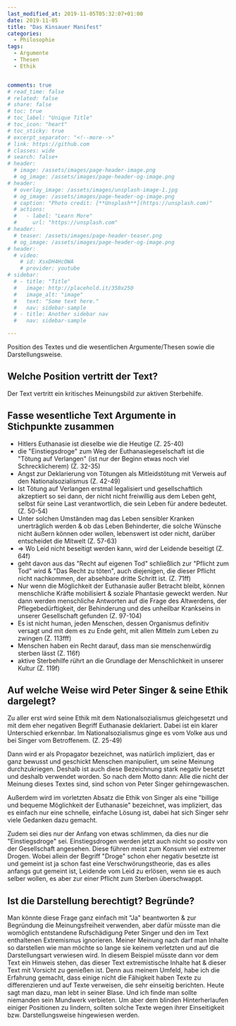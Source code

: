 ```yaml
---
last_modified_at: 2019-11-05T05:32:07+01:00
date: 2019-11-05
title: "Das Kinsauer Manifest"
categories:
  - Philosophie
tags:
  - Argumente
  - Thesen
  - Ethik


comments: true
# read_time: false
# related: false
# share: false
# toc: true
# toc_label: "Unique Title"
# toc_icon: "heart"
# toc_sticky: true
# excerpt_separator: "<!--more-->"
# link: https://github.com
# classes: wide
# search: false+
# header:
  # image: /assets/images/page-header-image.png
  # og_image: /assets/images/page-header-og-image.png
# header:
  # overlay_image: /assets/images/unsplash-image-1.jpg
  # og_image: /assets/images/page-header-og-image.png
  # caption: "Photo credit: [**Unsplash**](https://unsplash.com)"
  # actions:
  #   - label: "Learn More"
  #     url: "https://unsplash.com"
# header:
  # teaser: /assets/images/page-header-teaser.png
  # og_image: /assets/images/page-header-og-image.png
# header:
  # video:
    # id: XsxDH4HcOWA
    # provider: youtube
# sidebar:
  # - title: "Title"
  #   image: http://placehold.it/350x250
  #   image_alt: "image"
  #   text: "Some text here."
  #   nav: sidebar-sample
  # - title: Another sidebar nav
  #   nav: sidebar-sample

---
```


Position des Textes und die wesentlichen Argumente/Thesen sowie die Darstellungsweise.

## Welche Position vertritt der Text?

Der Text vertritt ein kritisches Meinungsbild zur aktiven Sterbehilfe.

## Fasse wesentliche Text Argumente in Stichpunkte zusammen

- Hitlers Euthanasie ist dieselbe wie die Heutige (Z. 25-40)
- die "Einstiegsdroge" zum Weg der Euthanasiegeselschaft ist die "Tötung auf Verlangen" (ist nur der Beginn etwas noch viel Schrecklicherem) (Z. 32-35)
- Angst zur Deklarierung von Tötungen als Mitleidstötung mit Verweis auf den Nationalsozialismus (Z. 42-49)
- Ist Tötung auf Verlangen erstmal legalisiert und gesellschaftlich akzeptiert so sei dann, der nicht nicht freiwillig aus dem Leben geht, selbst für seine Last verantwortlich, die sein Leben für andere bedeutet. (Z. 50-54)
- Unter solchen Umständen mag das Leben sensibler Kranken unerträglich werden & ob das Leben Behinderter, die solche Wünsche nicht äußern können oder wollen, lebenswert ist oder nicht, darüber entscheidet die Mitwelt (Z. 57-63)
- => Wo Leid nicht beseitigt werden kann, wird der Leidende beseitigt (Z. 64f)
- geht davon aus das "Recht auf eigenen Tod" schließlich zur "Pflicht zum Tod" wird & "Das Recht zu töten", auch diejenigen, die dieser Pflicht nicht nachkommen, der absehbare dritte Schritt ist. (Z. 71ff)
- Nur wenn die Möglichkeit der Euthanasie außer Betracht bleibt, können menschliche Kräfte mobilisiert & soziale Phantasie geweckt werden. Nur dann werden menschliche Antworten auf die Frage des Altwerdens, der Pflegebedürftigkeit, der Behinderung und des unheilbar Krankseins in unserer Gesellschaft gefunden (Z. 97-104)
- Es ist nicht human, jeden Menschen, dessen Organismus definitiv versagt und mit dem es zu Ende geht, mit allen Mitteln zum Leben zu zwingen (Z. 113fff)
- Menschen haben ein Recht darauf, dass man sie menschenwürdig sterben lässt (Z. 116f)
- aktive Sterbehilfe rührt an die Grundlage der Menschlichkeit in unserer Kultur (Z. 119f)

## Auf welche Weise wird Peter Singer & seine Ethik dargelegt?

Zu aller erst wird seine Ethik mit dem Nationalsozialismus gleichgesetzt und mit dem eher negativen Begriff Euthanasie deklariert. Dabei ist ein klarer Unterschied erkennbar. Im Nationalsozialismus ginge es vom Volke aus und bei Singer vom Betroffenem. (Z. 25-49)

Dann wird er als Propagator bezeichnet, was natürlich impliziert, das er ganz bewusst und geschickt Menschen manipuliert, um seine Meinung durchzukriegen. Deshalb ist auch diese Bezeichnung stark negativ besetzt und deshalb verwendet worden. So nach dem Motto dann: Alle die nicht der Meinung dieses Textes sind, sind schon von Peter Singer gehirngewaschen.

Außerdem wird im vorletzten Absatz die Ethik von Singer als eine "billige und bequeme Möglichkeit der Euthanasie" bezeichnet, was impliziert, das es einfach nur eine schnelle, einfache Lösung ist, dabei hat sich Singer sehr viele Gedanken dazu gemacht.

Zudem sei dies nur der Anfang von etwas schlimmen, da dies nur die "Einstiegsdroge" sei. Einstiegsdrogen werden jetzt auch nicht so positv von der Gesellschaft angesehen. Diese führen meist zum Konsum viel extremer Drogen. Wobei allein der Begriff "Droge" schon eher negativ besetzte ist und gemeint ist ja schon fast eine Verschwörungstheorie, das es alles anfangs gut gemeint ist, Leidende vom Leid zu erlösen, wenn sie es auch selber wollen, es aber zur einer Pflicht zum Sterben überschwappt.

## Ist die Darstellung berechtigt? Begründe?

Man könnte diese Frage ganz einfach mit "Ja" beantworten & zur Begründung die Meinungsfreiheit verwenden, aber dafür müsste man die womöglich entstandene Rufschädigung Peter Singer und den im Text enthaltenen Extremismus ignorieren.
Meiner Meinung nach darf man Inhalte so darstellen wie man möchte so lange sie keinem verletzten und auf die Darstellungsart verwiesen wird. In diesem Beispiel müsste dann vor dem Text ein Hinweis stehen, das dieser Text extremistische Inhalte hat & dieser Text mit Vorsicht zu genießen ist. Denn aus meinem Umfeld, habe ich die Erfahrung gemacht, dass einige nicht die Fähigkeit haben Texte zu differenzieren und auf Texte verweisen, die sehr einseitig berichten. Heute sagt man dazu, man lebt in seiner Blase. Und ich finde man sollte niemanden sein Mundwerk verbieten. Um aber dem blinden Hinterherlaufen einiger Positionen zu lindern, sollten solche Texte wegen ihrer Einseitigkeit bzw. Darstellungsweise hingewiesen werden.
